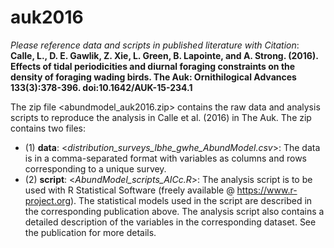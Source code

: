 # auk2016
*Please reference data and scripts in published literature with Citation*: **Calle, L., D. E. Gawlik, Z. Xie, L. Green, B. Lapointe, and A. Strong. (2016). Effects of tidal periodicities and diurnal foraging constraints on the density of foraging wading birds. The Auk: Ornithilogical Advances 133(3):378-396. doi:10.1642/AUK-15-234.1**

The zip file <abundmodel_auk2016.zip> contains the raw data and analysis scripts to reproduce the analysis in Calle et al. (2016) in The Auk. The zip contains two files:
- (1) **data**: <*distribution_surveys_lbhe_gwhe_AbundModel.csv*>: The data is in a comma-separated format with variables as columns and rows corresponding to a unique survey. 
- (2) **script**: <*AbundModel_scripts_AICc.R*>: The analysis script is to be used with R Statistical Software (freely available @ https://www.r-project.org). The statistical models used in the script are described in the corresponding publication above. The analysis script also contains a detailed description of the variables in the corresponding dataset. See the publication for more details.



